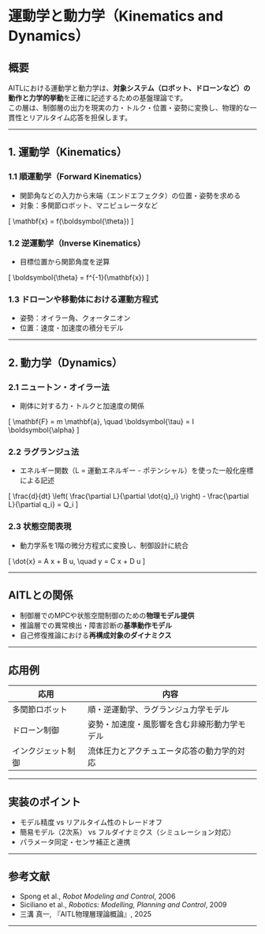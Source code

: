 <script type="text/javascript"
  id="MathJax-script"
  async
  src="https://cdn.jsdelivr.net/npm/mathjax@3/es5/tex-mml-chtml.js">
</script>

# 運動学と動力学（Kinematics and Dynamics）

## 概要

AITLにおける運動学と動力学は、**対象システム（ロボット、ドローンなど）の動作と力学的挙動**を正確に記述するための基盤理論です。  
この層は、制御層の出力を現実の力・トルク・位置・姿勢に変換し、物理的な一貫性とリアルタイム応答を担保します。

---

## 1. 運動学（Kinematics）

### 1.1 順運動学（Forward Kinematics）

- 関節角などの入力から末端（エンドエフェクタ）の位置・姿勢を求める  
- 対象：多関節ロボット、マニピュレータなど

\[
\mathbf{x} = f(\boldsymbol{\theta})
\]

### 1.2 逆運動学（Inverse Kinematics）

- 目標位置から関節角度を逆算

\[
\boldsymbol{\theta} = f^{-1}(\mathbf{x})
\]

### 1.3 ドローンや移動体における運動方程式

- 姿勢：オイラー角、クォータニオン  
- 位置：速度・加速度の積分モデル

---

## 2. 動力学（Dynamics）

### 2.1 ニュートン・オイラー法

- 剛体に対する力・トルクと加速度の関係

\[
\mathbf{F} = m \mathbf{a}, \quad \boldsymbol{\tau} = I \boldsymbol{\alpha}
\]

### 2.2 ラグランジュ法

- エネルギー関数（L = 運動エネルギー - ポテンシャル）を使った一般化座標による記述

\[
\frac{d}{dt} \left( \frac{\partial L}{\partial \dot{q}_i} \right) - \frac{\partial L}{\partial q_i} = Q_i
\]

### 2.3 状態空間表現

- 動力学系を1階の微分方程式に変換し、制御設計に統合

\[
\dot{x} = A x + B u, \quad y = C x + D u
\]

---

## AITLとの関係

- 制御層でのMPCや状態空間制御のための**物理モデル提供**  
- 推論層での異常検出・障害診断の**基準動作モデル**  
- 自己修復推論における**再構成対象のダイナミクス**  

---

## 応用例

| 応用 | 内容 |
|------|------|
| 多関節ロボット | 順・逆運動学、ラグランジュ力学モデル |
| ドローン制御 | 姿勢・加速度・風影響を含む非線形動力学モデル |
| インクジェット制御 | 流体圧力とアクチュエータ応答の動力学的対応 |

---

## 実装のポイント

- モデル精度 vs リアルタイム性のトレードオフ  
- 簡易モデル（2次系） vs フルダイナミクス（シミュレーション対応）  
- パラメータ同定・センサ補正と連携

---

## 参考文献

- Spong et al., *Robot Modeling and Control*, 2006  
- Siciliano et al., *Robotics: Modelling, Planning and Control*, 2009  
- 三溝 真一, 『AITL物理層理論概論』, 2025

---
